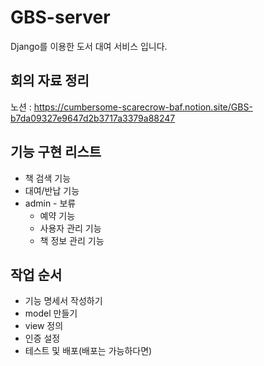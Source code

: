 # GBS-server

Django를 이용한 도서 대여 서비스 입니다.

## 회의 자료 정리
노션 : https://cumbersome-scarecrow-baf.notion.site/GBS-b7da09327e9647d2b3717a3379a88247


## 기능 구현 리스트
- 책 검색 기능
- 대여/반납 기능
- admin - 보류
    - 예약 기능
    - 사용자 관리 기능
    - 책 정보 관리 기능

## 작업 순서
- 기능 명세서 작성하기
- model 만들기
- view 정의
- 인증 설정
- 테스트 및 배포(배포는 가능하다면)